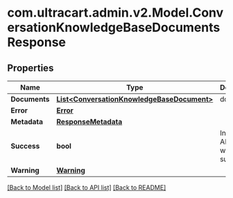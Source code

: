 
# com.ultracart.admin.v2.Model.ConversationKnowledgeBaseDocumentsResponse

## Properties

Name | Type | Description | Notes
------------ | ------------- | ------------- | -------------
**Documents** | [**List&lt;ConversationKnowledgeBaseDocument&gt;**](ConversationKnowledgeBaseDocument.md) | documents | [optional] 
**Error** | [**Error**](Error.md) |  | [optional] 
**Metadata** | [**ResponseMetadata**](ResponseMetadata.md) |  | [optional] 
**Success** | **bool** | Indicates if API call was successful | [optional] 
**Warning** | [**Warning**](Warning.md) |  | [optional] 

[[Back to Model list]](../README.md#documentation-for-models)
[[Back to API list]](../README.md#documentation-for-api-endpoints)
[[Back to README]](../README.md)

